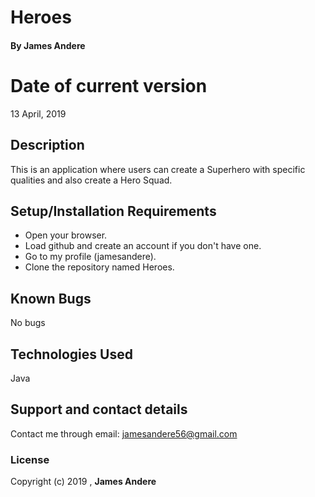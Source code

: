 # Heroes
#### By **James Andere**
# Date of current version
13 April, 2019

## Description
This is an application where users can create a Superhero with specific qualities and also create a Hero Squad.
## Setup/Installation Requirements
* Open your browser.
* Load github and create an account if you don't have one.
* Go to my profile (jamesandere).
* Clone the repository named Heroes.

## Known Bugs
No bugs
## Technologies Used

 Java
## Support and contact details
Contact me through email: jamesandere56@gmail.com
### License
Copyright (c) 2019 , **James Andere**